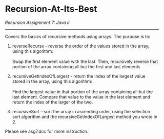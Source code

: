 # Recursion-At-Its-Best
*Recursion Assignment 7: Java II*
___

Covers the basics of recursive methods using arrays. The purpose is to:

1.	reverseRecurse - reverse the order of the values stored in the array, using this algorithm:  <br><br> Swap the first element value with the last. Then, recursively reverse that portion of the array containing all but the first and last elements

2.	recursiveGetIndexOfLargest - return the index of the largest value stored in the array, using this algorithm:<br><br>  Find the largest value in that portion of the array containing all but the last element.  Compare that value to the value in the last element and return the index of the larger of the two.  

3.	recursiveSort – sort the array in ascending order, using the selection sort algorithm and the recursiveGetIndexOfLargest method you wrote in 2.


Please see asg7.doc for more instruction.
